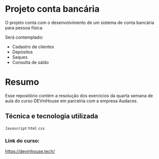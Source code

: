 # Projeto conta bancária

O projeto conta com o desenvolvimento de um sistema de conta bancária para pessoa física.

Será contemplado:

- Cadastro de clientes
- Depósitos
- Saques
- Consulta de saldo

# Resumo

Esse repositório contém a resolução dos exercicios da quarta semana de aula do curso DEVinHouse em parceiria com a empresa Audaces.

## Técnica e tecnologia utilizada

`Javascript`
`html`
`css`

### Link do curso:

https://devinhouse.tech/
